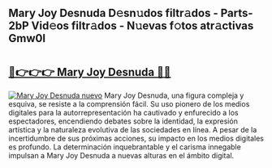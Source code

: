 ## Mary Joy Desnuda D𝚎sn𝚞dos filtr𝚊dos - Parts-2bP Vid𝚎os filtr𝚊dos - N𝚞evas f𝚘tos atr𝚊ctivas Gmw0l

# <h2><a href="http://mb04d0.tromn.icu/?c=Mary+Joy+Desnuda">🔗👉👉👉 Mary Joy Desnuda 🔗🔗</a></h2>

[![Mary Joy Desnuda nuevo](https://i.imgur.com/pEAQMta.gif)](http://mb04d0.tromn.icu/?c=Mary+Joy+Desnuda)
Mary Joy Desnuda, una figura compleja y esquiva, se resiste a la comprensión fácil. Su uso pionero de los medios digitales para la autorrepresentación ha cautivado y enfurecido a los espectadores, encendiendo debates sobre la identidad, la expresión artística y la naturaleza evolutiva de las sociedades en línea. A pesar de la incertidumbre de sus próximas acciones, su impacto en los medios digitales es profundo. La determinación inquebrantable y el carisma innegable impulsan a Mary Joy Desnuda a nuevas alturas en el ámbito digital.
